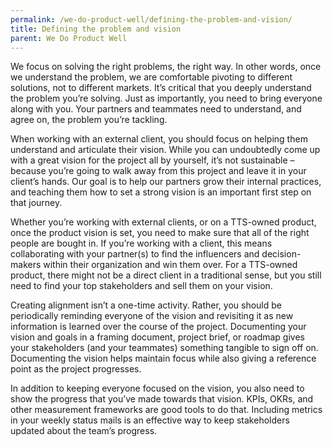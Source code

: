 ```yaml
---
permalink: /we-do-product-well/defining-the-problem-and-vision/
title: Defining the problem and vision
parent: We Do Product Well
---
```

We focus on solving the right problems, the right way. In other words, once we understand the problem, we are comfortable pivoting to different solutions, not to different markets. It’s critical that you deeply understand the problem you’re solving. Just as importantly, you need to bring everyone along with you. Your partners and teammates need to understand, and agree on, the problem you’re tackling.

When working with an external client, you should focus on helping them understand and articulate their vision. While you can undoubtedly come up with a great vision for the project all by yourself, it’s not sustainable – because you’re going to walk away from this project and leave it in your client’s hands. Our goal is to help our partners grow their internal practices, and teaching them how to set a strong vision is an important first step on that journey.

Whether you’re working with external clients, or on a TTS-owned product, once the product vision is set, you need to make sure that all of the right people are bought in. If you’re working with a client, this means collaborating with your partner(s) to find the influencers and decision-makers within their organization and win them over. For a TTS-owned product, there might not be a direct client in a traditional sense, but you still need to find your top stakeholders and sell them on your vision.

Creating alignment isn’t a one-time activity. Rather, you should be periodically reminding everyone of the vision and revisiting it as new information is learned over the course of the project. Documenting your vision and goals in a framing document, project brief, or roadmap gives your stakeholders (and your teammates) something tangible to sign off on. Documenting the vision helps maintain focus while also giving a reference point as the project progresses.

In addition to keeping everyone focused on the vision, you also need to show the progress that you’ve made towards that vision. KPIs, OKRs, and other measurement frameworks are good tools to do that. Including metrics in your weekly status mails is an effective way to keep stakeholders updated about the team’s progress.


